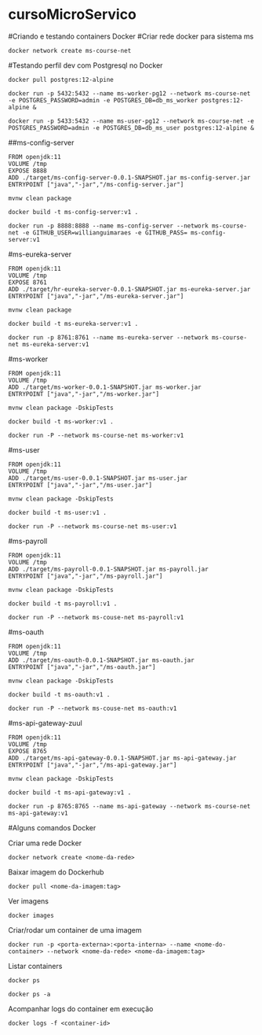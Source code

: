 # cursoMicroServico

#Criando e testando containers Docker
#Criar rede docker para sistema ms
```
docker network create ms-course-net
```
#Testando perfil dev com Postgresql no Docker
```
docker pull postgres:12-alpine

docker run -p 5432:5432 --name ms-worker-pg12 --network ms-course-net -e POSTGRES_PASSWORD=admin -e POSTGRES_DB=db_ms_worker postgres:12-alpine &

docker run -p 5433:5432 --name ms-user-pg12 --network ms-course-net -e POSTGRES_PASSWORD=admin -e POSTGRES_DB=db_ms_user postgres:12-alpine &
```
##ms-config-server

```
FROM openjdk:11
VOLUME /tmp
EXPOSE 8888
ADD ./target/ms-config-server-0.0.1-SNAPSHOT.jar ms-config-server.jar
ENTRYPOINT ["java","-jar","/ms-config-server.jar"]
```
```
mvnw clean package
```
```
docker build -t ms-config-server:v1 .
```
```
docker run -p 8888:8888 --name ms-config-server --network ms-course-net -e GITHUB_USER=willianguimaraes -e GITHUB_PASS= ms-config-server:v1
```
#ms-eureka-server
```
FROM openjdk:11
VOLUME /tmp
EXPOSE 8761
ADD ./target/hr-eureka-server-0.0.1-SNAPSHOT.jar ms-eureka-server.jar
ENTRYPOINT ["java","-jar","/ms-eureka-server.jar"]
```
```
mvnw clean package
```
```
docker build -t ms-eureka-server:v1 .

docker run -p 8761:8761 --name ms-eureka-server --network ms-course-net ms-eureka-server:v1
```
#ms-worker
```
FROM openjdk:11
VOLUME /tmp
ADD ./target/ms-worker-0.0.1-SNAPSHOT.jar ms-worker.jar
ENTRYPOINT ["java","-jar","/ms-worker.jar"]
```
```
mvnw clean package -DskipTests
```
```
docker build -t ms-worker:v1 .

docker run -P --network ms-course-net ms-worker:v1
```
#ms-user
```
FROM openjdk:11
VOLUME /tmp
ADD ./target/ms-user-0.0.1-SNAPSHOT.jar ms-user.jar
ENTRYPOINT ["java","-jar","/ms-user.jar"]
```
```
mvnw clean package -DskipTests
```
```
docker build -t ms-user:v1 .

docker run -P --network ms-course-net ms-user:v1
```

#ms-payroll
```
FROM openjdk:11
VOLUME /tmp
ADD ./target/ms-payroll-0.0.1-SNAPSHOT.jar ms-payroll.jar
ENTRYPOINT ["java","-jar","/ms-payroll.jar"]
```
```
mvnw clean package -DskipTests
```
```
docker build -t ms-payroll:v1 .

docker run -P --network ms-couse-net ms-payroll:v1
```
#ms-oauth
```
FROM openjdk:11
VOLUME /tmp
ADD ./target/ms-oauth-0.0.1-SNAPSHOT.jar ms-oauth.jar
ENTRYPOINT ["java","-jar","/ms-oauth.jar"]
```
```
mvnw clean package -DskipTests
```
```
docker build -t ms-oauth:v1 .

docker run -P --network ms-couse-net ms-oauth:v1
```
#ms-api-gateway-zuul
```
FROM openjdk:11
VOLUME /tmp
EXPOSE 8765
ADD ./target/ms-api-gateway-0.0.1-SNAPSHOT.jar ms-api-gateway.jar
ENTRYPOINT ["java","-jar","/ms-api-gateway.jar"]
```
```
mvnw clean package -DskipTests
```
```
docker build -t ms-api-gateway:v1 .

docker run -p 8765:8765 --name ms-api-gateway --network ms-course-net ms-api-gateway:v1
```
#Alguns comandos Docker

Criar uma rede Docker
```
docker network create <nome-da-rede>
```
Baixar imagem do Dockerhub
```
docker pull <nome-da-imagem:tag>
```
Ver imagens
```
docker images
```
Criar/rodar um container de uma imagem
```
docker run -p <porta-externa>:<porta-interna> --name <nome-do-container> --network <nome-da-rede> <nome-da-imagem:tag> 
```
Listar containers
```
docker ps

docker ps -a
```
Acompanhar logs do container em execução
```
docker logs -f <container-id>
```
